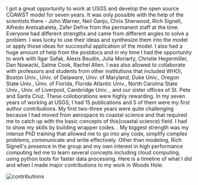 I got a great opportunity to work at USGS and develop the open source COAWST model for seven years. It was only possible with the help of the scientists there - John Warner, 
Neil Ganju, Chris Sherwood, Rich Signell, Alfredo Aretxabaleta, Zafer Defne from the permanent staff at the time. Everyone had different strengths and came from different
angles to solve a problem. I was lucky to use their ideas and synthesize them into the model or apply those ideas for successful application of the model. I also had a huge amount of help from the postdocs and in my time
I had the opportunity to work with Ilgar Safak, Alexis Beudin, Julia Moriarty, Christie Hegermiller, Dan Nowacki, Salme Cook, Rachel Allen. I was also allowed to collaborate
with professors and students from other institutions that included WHOI, Boston Univ., Univ. of Delaware, Univ. of Maryland, Duke Univ., Oregon State Univ., Univ. of Florida, Florida Atlantic Univ., North Carolina State Univ., Univ. of Liverpool, Cambridge Univ.
, and our sister offices of St. Pete and Santa Cruz.  These colloborations were highly rewarding. In my seven years of working at USGS, I had 15 publications and 5 of them were my first author contributions. My first two-three years
were quite challenging because I had moved from aerospace to coastal science and that required me to catch up with the basic concepts of this(coastal science) field. I had to show my skills
by building wrapper codes. . My biggest strength was my intense PhD training that allowed me to go into any code, simplify complex problems, communicate and write effectively. 
Other than modeling, Rich Signell's presence in the group and my own interest in high performance computing led me to learn several concepts including cloud computing, using python tools for faster data processing. Here is a timeline of what I did and when I made major contributions to my work in Woods Hole. 

![contributions](https://user-images.githubusercontent.com/10886837/164473256-ae994c68-3bee-4ce4-aaea-6ef4f404de69.jpg)

